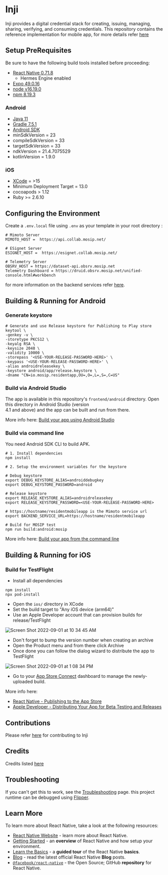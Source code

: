 # Inji

Inji provides a digital credential stack for creating, issuing, managing, sharing, verifying, and consuming credentials.
This repository contains the reference implementation for mobile app, for more details
refer [here](https://docs.mosip.io/inji)

## Setup PreRequisites

Be sure to have the following build tools installed before proceeding:

- [React Native 0.71.8](https://reactnative.dev/docs/0.71/getting-started)
  - Hermes Engine enabled
- [Expo 49.0.16](https://docs.expo.dev/get-started/installation/)
- [node v16.19.0](https://nodejs.org/en/blog/release/v16.19.0)
- [npm 8.19.3](https://www.npmjs.com/package/npm/v/8.19.3)

### Android

- [Java 11](https://openjdk.org/projects/jdk/11/)
- [Gradle 7.5.1](https://gradle.org/install/)
- [Android SDK](https://developer.android.com/)
- minSdkVersion = 23
- compileSdkVersion = 33
- targetSdkVersion = 33
- ndkVersion = 21.4.7075529
- kotlinVersion = 1.9.0

### iOS

- [XCode](https://developer.apple.com/xcode/) = >15
- Minimum Deployment Target = 13.0
- cocoapods > 1.12
- Ruby >= 2.6.10

## Configuring the Environment

Create a `.env.local` file using `.env` as your template in your root directory :

```
# Mimoto Server
MIMOTO_HOST =  https://api.collab.mosip.net/

# ESignet Server
ESIGNET_HOST =  https://esignet.collab.mosip.net/

# Telemetry Server
OBSRV_HOST = https://dataset-api.obsrv.mosip.net
Telemetry Dashboard = https://druid.obsrv.mosip.net/unified-console.html#workbench
```

for more information on the backend services
refer [here](https://docs.mosip.io/inji/inji-mobile-wallet/backend-services).

## Building & Running for Android

### Generate keystore

```shell
# Generate and use Release keystore for Publishing to Play store
keytool \
-genkey -v \
-storetype PKCS12 \
-keyalg RSA \
-keysize 2048 \
-validity 10000 \
-storepass '<USE-YOUR-RELEASE-PASSWORD-HERE>' \
-keypass '<USE-YOUR-RELEASE-PASSWORD-HERE>' \
-alias androidreleasekey \
-keystore android/app/release.keystore \
-dname "CN=io.mosip.residentapp,OU=,O=,L=,S=,C=US"
```

### Build via Android Studio

The app is available in this repository's `frontend/android` directory. Open this directory in Android Studio (version  
4.1 and above) and the app can be built and run from there.

More info here: [Build your app using Android Studio](https://developer.android.com/studio/run)

### Build via command line

You need Android SDK CLI to build APK.

```shell
# 1. Install dependencies
npm install

# 2. Setup the environment variables for the keystore

# Debug keystore
export DEBUG_KEYSTORE_ALIAS=androiddebugkey
export DEBUG_KEYSTORE_PASSWORD=android

# Release keystore
export RELEASE_KEYSTORE_ALIAS=androidreleasekey
export RELEASE_KEYSTORE_PASSWORD=<USE-YOUR-RELEASE-PASSWORD-HERE>

# https://hostname/residentmobileapp is the Mimoto service url
export BACKEND_SERVICE_URL=https://hostname/residentmobileapp

# Build for MOSIP test
npm run build:android:mosip
```

More info here: [Build your app from the command line](https://developer.android.com/studio/build/building-cmdline)

## Building & Running for iOS

### Build for TestFlight

- Install all dependencies

```shell
npm install
npx pod-install
```

- Open the `ios/` directory in XCode
- Set the build target to "Any iOS device (arm64)"
- Use an Apple Developer account that can provision builds for release/TestFlight

![Screen Shot 2022-09-01 at 10 34 45 AM](https://user-images.githubusercontent.com/1631922/187820476-52111665-d6b9-447c-953d-c6451d66b634.png)

- Don't forget to bump the version number when creating an archive
- Open the Product menu and from there click Archive
- Once done you can follow the dialog wizard to distribute the app to TestFlight

![Screen Shot 2022-09-01 at 1 08 34 PM](https://user-images.githubusercontent.com/1631922/187836055-617fbba8-2eca-4ad3-805b-9627b925f0df.png)

- Go to your [App Store Connect](https://appstoreconnect.apple.com/) dashboard to manage the newly-uploaded build.

More info here:

- [React Native - Publishing to the App Store](https://reactnative.dev/docs/publishing-to-app-store)
- [Apple Developer - Distributing Your App for Beta Testing and Releases](https://developer.apple.com/documentation/xcode/distributing-your-app-for-beta-testing-and-releases)

## Contributions

Please refer [here](https://docs.mosip.io/inji/inji-mobile-wallet/contribution) for contributing to Inji

## Credits

Credits listed [here](/Credits.md)

## Troubleshooting

If you can't get this to work, see the [Troubleshooting](https://reactnative.dev/docs/troubleshooting) page.
this project runtime can be debugged using [Flipper](https://fbflipper.com/).

## Learn More

To learn more about React Native, take a look at the following resources:

- [React Native Website](https://reactnative.dev) - learn more about React Native.
- [Getting Started](https://reactnative.dev/docs/environment-setup) - an **overview** of React Native and how setup
  your  
  environment.
- [Learn the Basics](https://reactnative.dev/docs/getting-started) - a **guided tour** of the React Native **basics**.
- [Blog](https://reactnative.dev/blog) - read the latest official React Native **Blog** posts.
- [`@facebook/react-native`](https://github.com/facebook/react-native) - the Open Source; GitHub **repository** for  
  React Native.
